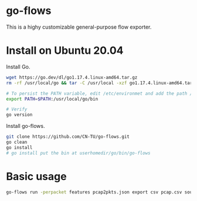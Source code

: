 # go-flows
This is a highy customizable general-purpose flow exporter.

# Install on Ubuntu 20.04

Install Go.
```bash
wget https://go.dev/dl/go1.17.4.linux-amd64.tar.gz
rm -rf /usr/local/go && tar -C /usr/local -xzf go1.17.4.linux-amd64.tar.gz

# To persist the PATH variable, edit /etc/environmet and add the path /usr/local/go/bin.  
export PATH=$PATH:/usr/local/go/bin

# Verify
go version
```

Install go-flows.
```bash
git clone https://github.com/CN-TU/go-flows.git
go clean
go install
# go install put the bin at userhomedir/go/bin/go-flows
```
# Basic usage

```bash
go-flows run -perpacket features pcap2pkts.json export csv pcap.csv source libpcap teste.pcap
```
